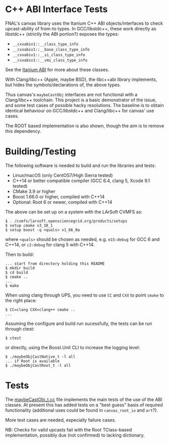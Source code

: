 C++ ABI Interface Tests
=======================

FNAL's canvas library uses the Itanium C++ ABI objects/interfaces to
check upcast-ability of from-to types. In GCC/libstdc++, these work
directly as libstdc++ (strictly the ABI portion?) exposes the types:

- `__cxxabiv1::__class_type_info`
- `__cxxabiv1::__base_class_type_info`
- `__cxxabiv1::__si_class_type_info`
- `__cxxabiv1::__vmi_class_type_info`

See the [Itanium ABI](https://itanium-cxx-abi.github.io/cxx-abi/abi.html)
for more about these classes.

With Clang/libc++ (Apple, maybe BSD), the libc++abi library implements,
but hides the symbols/declarations of, the above types.

Thus canvas's `maybeCastObj` interfaces are not functional with a
Clang/libc++ toolchain. This project is a basic demonstrator of the
issue, and some test cases of possible hacky resolutions. The
baseline is to obtain identical behaviour on GCC/libstdc++ and
Clang/libc++ for canvas' use cases.

The ROOT based implementation is also shown, though the aim is to
remove this dependency.

Building/Testing
================
The following software is needed to build and run the libraries and tests:

- Linux/macOS (only CentOS7/High Sierra tested)
- C++14 or better compatible compiler (GCC 6.4, clang 5, Xcode 9.1 tested)
- CMake 3.9 or higher
- Boost 1.66.0 or higher, compiled with C++14
- Optional: Root 6 or newer, compiled with C++14

The above can be set up on a system with the LArSoft CVMFS as:

``` console
$ . /cvmfs/larsoft.opensciencegrid.org/products/setups
$ setup cmake v3_10_1
$ setup boost -q <quals> v1_66_0a
```

where `<quals>` should be chosen as needed, e.g. `e15:debug` for GCC 6 and
C++14, or `c2:debug` for clang 5 with C++14.

Then to build:

```console
... start from directory holding this README
$ mkdir build
$ cd build
$ cmake ..
...
$ make
```

When using clang through UPS, you need to use `CC` and `CXX` to point
`cmake` to the right place:

``` console
$ CC=clang CXX=clang++ cmake ..
...
```

Assuming the configure and build run sucessfully, the tests can be
run through ctest:

```console
$ ctest
```

or directly, using the Boost.Unit CLI to increase the logging level:

``` console
$ ./maybeObjCastNative_t -l all
... if Root is available
$ ./maybeObjCastRoot_t -l all
```

Tests
=====

The [maybeCastObj_t.cc](./maybeCastObj_t.cc) file implements the main
tests of the use of the ABI classes. At present this has added tests on
a "best guess" basis of required functionality (additional uses could
be found in `canvas_root_io` and `art`?).

More test cases are needed, especially failure cases.

NB: Checks for valid upcasts fail with the Root TClass-based implementation,
possibly due (not confirmed) to lacking dictionary.
